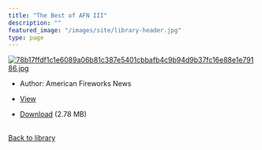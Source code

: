 ```yaml
---
title: "The Best of AFN III"
description: ""
featured_image: "/images/site/library-header.jpg"
type: page
---
```


<a href="https://drive.google.com/uc?export=view&id=1QufSWJSLzRIYmonH5GJHaTQJeGmn4wcP" target="_blank">![78b17ffdf1c1e6089a06b81c387e5401cbbafb4c9b94d9b37fc16e88e1e79186.jpg](https://drive.google.com/uc?export=view&id=1rwffUCsqUjFWZm-tK0MAfaWFuD4mFrDp)</a>
* Author: American Fireworks News
* <a href="https://drive.google.com/uc?export=view&id=1QufSWJSLzRIYmonH5GJHaTQJeGmn4wcP" target="_blank">View</a>

* [Download](https://drive.google.com/uc?export=download&id=1QufSWJSLzRIYmonH5GJHaTQJeGmn4wcP) (2.78 MB)

<br />[Back to library](/library/)
